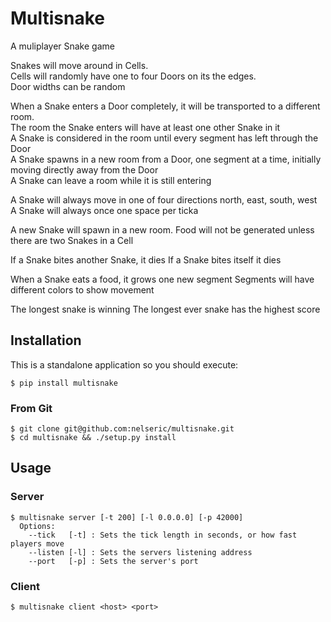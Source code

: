 # Multisnake
A muliplayer Snake game

Snakes will move around in Cells.  
Cells will randomly have one to four Doors on its the edges.  
Door widths can be random

When a Snake enters a Door completely, it will be transported to a different room.  
The room the Snake enters will have at least one other Snake in it  
A Snake is considered in the room until every segment has left through the Door  
A Snake spawns in a new room from a Door, one segment at a time, initially moving directly away from the Door  
A Snake can leave a room while it is still entering

A Snake will always move in one of four directions north, east, south, west  
A Snake will always once one space per ticka

A new Snake will spawn in a new room.
Food will not be generated unless there are two Snakes in a Cell

If a Snake bites another Snake, it dies
If a Snake bites itself it dies

When a Snake eats a food, it grows one new segment
Segments will have different colors to show movement

The longest snake is winning
The longest ever snake has the highest score

## Installation
This is a standalone application so you should execute:

    $ pip install multisnake
### From Git
    $ git clone git@github.com:nelseric/multisnake.git
    $ cd multisnake && ./setup.py install

## Usage
### Server
    $ multisnake server [-t 200] [-l 0.0.0.0] [-p 42000]
      Options:
        --tick   [-t] : Sets the tick length in seconds, or how fast players move
        --listen [-l] : Sets the servers listening address
        --port   [-p] : Sets the server's port
### Client
    $ multisnake client <host> <port>
